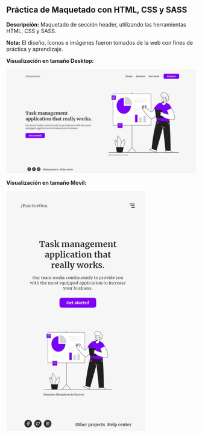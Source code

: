 ## Práctica de Maquetado con HTML, CSS y SASS

**Descripción:** Maquetado de sección header, utilizando las herramientas HTML, CSS y SASS. 

**Nota:** El diseño, íconos e imágenes fueron tomados de la web con fines de práctica y aprendizaje.

**Visualización en tamaño Desktop:**

![Desktop-size](assets/image-desktop.jpeg "Desktop-size")

**Visualización en tamaño Movil:** 

![Desktop-size](assets/image-movil.jpeg "Desktop-size")